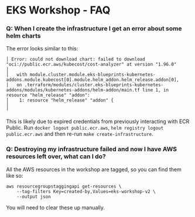 # EKS Workshop - FAQ

### Q: When I create the infrastructure I get an error about some helm charts

The error looks similar to this:

```
│ Error: could not download chart: failed to download "oci://public.ecr.aws/kubecost/cost-analyzer" at version "1.96.0"
│ 
│   with module.cluster.module.eks-blueprints-kubernetes-addons.module.kubecost[0].module.helm_addon.helm_release.addon[0],
│   on .terraform/modules/cluster.eks-blueprints-kubernetes-addons/modules/kubernetes-addons/helm-addon/main.tf line 1, in resource "helm_release" "addon":
│    1: resource "helm_release" "addon" {
│ 
╵
```

This is likely due to expired credentials from previously interacting with ECR Public. 
Run `docker logout public.ecr.aws`, `helm registry logout public.ecr.aws` and then re-run `make create-infrastructure`.

### Q: Destroying my infrastructure failed and now I have AWS resources left over, what can I do?

All the AWS resources in the workshop are tagged, so you can find them like so:

```
aws resourcegroupstaggingapi get-resources \
    --tag-filters Key=created-by,Values=eks-workshop-v2 \
    --output json
```

You will need to clear these up manually.
